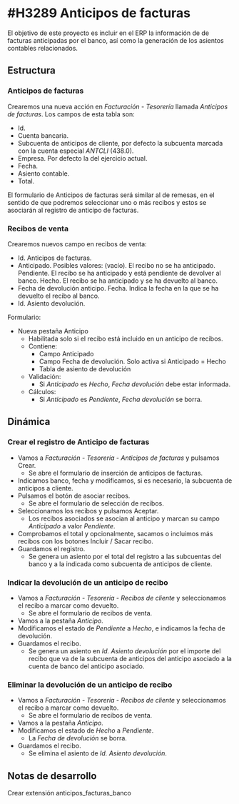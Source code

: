 # #H3289 Anticipos de facturas

El objetivo de este proyecto es incluir en el ERP la información de de facturas anticipadas por el banco, así como la generación de los asientos contables relacionados.

## Estructura

### Anticipos de facturas
Crearemos una nueva acción en *Facturación - Tesorería* llamada *Anticipos de facturas*. Los campos de esta tabla son:
* Id.
* Cuenta bancaria.
* Subcuenta de anticipos de cliente, por defecto la subcuenta marcada con la cuenta especial *ANTCLI* (438.0).
* Empresa. Por defecto la del ejercicio actual.
* Fecha.
* Asiento contable.
* Total.

El formulario de Anticipos de facturas será similar al de remesas, en el sentido de que podremos seleccionar uno o más recibos y estos se asociarán al registro de anticipo de facturas.

### Recibos de venta
Crearemos nuevos campo en recibos de venta:
* Id. Anticipos de facturas.
* Anticipado. Posibles valores:
    (vacío). El recibo no se ha anticipado.
    Pendiente. El recibo se ha anticipado y está pendiente de devolver al banco.
    Hecho. El recibo se ha anticipado y se ha devuelto al banco.
* Fecha de devolución anticipo. Fecha. Indica la fecha en la que se ha devuelto el recibo al banco.
* Id. Asiento devolución.

Formulario:
* Nueva pestaña Anticipo
    * Habilitada solo si el recibo está incluido en un anticipo de recibos.
    * Contiene:
      * Campo Anticipado
      * Campo Fecha de devolución. Solo activa si Anticipado = Hecho
      * Tabla de asiento de devolución
    * Validación:
        * Si *Anticipado* es *Hecho*, *Fecha devolución* debe estar informada.
    * Cálculos:
        * Si *Anticipado* es *Pendiente*, *Fecha devolución* se borra.

## Dinámica

### Crear el registro de Anticipo de facturas
* Vamos a *Facturación - Tesorería - Anticipos de facturas* y pulsamos Crear.
    * Se abre el formulario de inserción de anticipos de facturas.
* Indicamos banco, fecha y modificamos, si es necesario, la subcuenta de anticipos a cliente.
* Pulsamos el botón de asociar recibos.
    * Se abre el formulario de selección de recibos.
* Seleccionamos los recibos y pulsamos Aceptar.
    * Los recibos asociados se asocian al anticipo y marcan su campo *Anticipado* a valor *Pendiente*.
* Comprobamos el total y opcionalmente, sacamos o incluimos más recibos con los botones Incluir / Sacar recibo.
* Guardamos el registro.
    * Se genera un asiento por el total del registro a las subcuentas del banco y a la indicada como subcuenta de anticipos de cliente.

### Indicar la devolución de un anticipo de recibo
* Vamos a *Facturación - Tesorería - Recibos de cliente* y seleccionamos el recibo a marcar como devuelto.
    * Se abre el formulario de recibos de venta.
* Vamos a la pestaña *Anticipo*.
* Modificamos el estado de *Pendiente* a *Hecho*, e indicamos la fecha de devolución.
* Guardamos el recibo.
    * Se genera un asiento en *Id. Asiento devolución* por el importe del recibo que va de la subcuenta de anticipos del anticipo asociado a la cuenta de banco del anticipo asociado.

### Eliminar la devolución de un anticipo de recibo
* Vamos a *Facturación - Tesorería - Recibos de cliente* y seleccionamos el recibo a marcar como devuelto.
    * Se abre el formulario de recibos de venta.
* Vamos a la pestaña *Anticipo*.
* Modificamos el estado de *Hecho* a *Pendiente*.
    * La *Fecha de devolución* se borra.
* Guardamos el recibo.
    * Se elimina el asiento de *Id. Asiento devolución*.


## Notas de desarrollo
Crear extensión anticipos_facturas_banco
